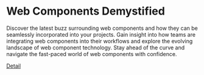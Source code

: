 # Web Components Demystified

Discover the latest buzz surrounding web components and how they can be seamlessly incorporated into your projects. Gain insight into how teams are integrating web components into their workflows and explore the evolving landscape of web component technology. Stay ahead of the curve and navigate the fast-paced world of web components with confidence. 

[Detail](https://eduitfree.com/cCS0)